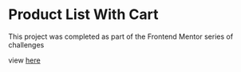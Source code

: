 # Product List With Cart

This project was completed as part of the Frontend Mentor series of challenges

view [here](https://product-list-with-cart.vercel.app/)
